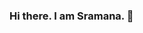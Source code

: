 ### Hi there. I am Sramana. 👋

<!--
**sramanarouth/sramanarouth** is a ✨ _special_ ✨ repository because its `README.md` (this file) appears on your GitHub profile.

Here are some ideas to get you started:

- 🔭 I’m currently working on ... Data Science and Machine Learning Projects. Currently pursuing Msc. in Statistics(2nd year)
- 🌱 I’m currently learning ... Statistics Honours(Msc. 2nd year)
- 👯 I’m looking to collaborate on ... Data Science and Machine Learning
- 🤔 I’m looking for help with ... Deep Learning
- 💬 Ask me about ... Anything that is within my knowledge domain
- 📫 How to reach me: ... [LinkedIn profile - ](https://www.linkedin.com/in/sramana-routh-2456181b6)
- 😄 Pronouns: ... She/Her
- ⚡ Fun fact: ... half finished
-->
